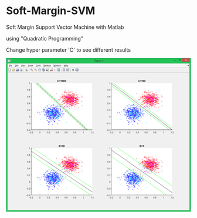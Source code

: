 # Soft-Margin-SVM
Soft Margin Support Vector Machine with Matlab

using "Quadratic Programming"

Change hyper parameter 'C' to see different results

![Screenshot](screenshot.png)
